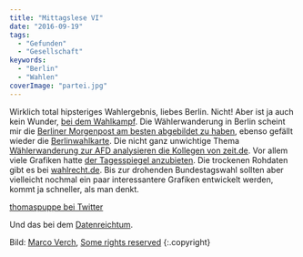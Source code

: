 ```yaml
---
title: "Mittagslese VI"
date: "2016-09-19"
tags:
  - "Gefunden"
  - "Gesellschaft"
keywords:
  - "Berlin"
  - "Wahlen"
coverImage: "partei.jpg"
---
```


Wirklich total hipsteriges Wahlergebnis, liebes Berlin. Nicht! Aber ist ja auch kein Wunder, [bei dem Wahlkampf](http://www.hamburger-wahlbeobachter.de/2016/06/wahlplakate-from-hell-landtagswahlen.html). Die Wählerwanderung in Berlin scheint mir die [Berliner Morgenpost am besten abgebildet zu haben](http://interaktiv.morgenpost.de/waehlerwanderung-berlin-2016/), ebenso gefällt wieder die [Berlinwahlkarte](http://berlinwahlkarte2016.morgenpost.de/). Die nicht ganz unwichtige Thema [Wählerwanderung zur AFD analysieren die Kollegen von zeit.de](http://www.zeit.de/politik/deutschland/2016-09/waehlerwanderung-berlin-wahl-afd-cdu-abgeordnetenhaus). Vor allem viele Grafiken hatte [der Tagesspiegel anzubieten](http://wahl.tagesspiegel.de/). Die trockenen Rohdaten gibt es bei [wahlrecht.de](http://www.wahlrecht.de/news/2016/abgeordnetenhauswahl-berlin-2016.html). Bis zur drohenden Bundestagswahl sollten aber vielleicht nochmal ein paar interessantere Grafiken entwickelt werden, kommt ja schneller, als man denkt.

<a href="https://twitter.com/thomaspuppe/status/777605487915393025">thomaspuppe bei Twitter</a>

Und das bei dem [Datenreichtum](http://neusprech.org/datenreichtum/).

Bild:  [Marco Verch](https://www.flickr.com/photos/30478819@N08/), [Some rights reserved](https://creativecommons.org/licenses/by/2.0/) {:.copyright}
